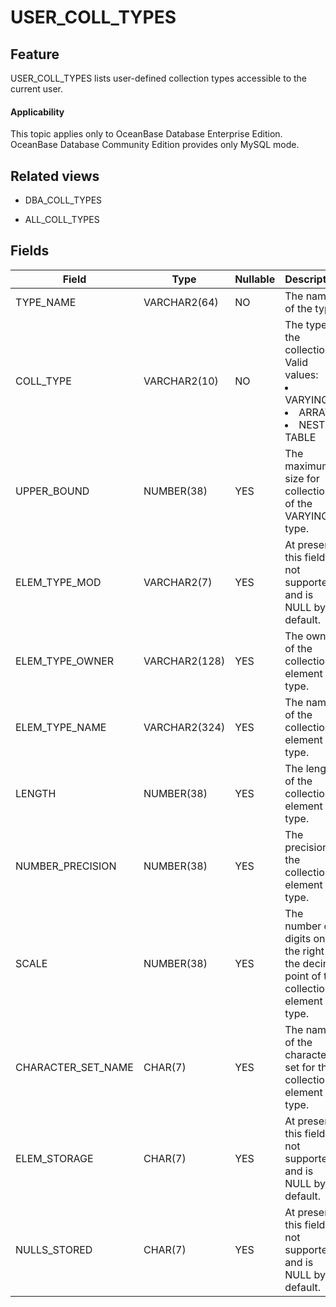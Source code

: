 USER_COLL_TYPES
====================================

Feature
-----------

USER_COLL_TYPES lists user-defined collection types accessible to the current user.

<main id="notice" >
    <h4>Applicability</h4>
    <p>This topic applies only to OceanBase Database Enterprise Edition. OceanBase Database Community Edition provides only MySQL mode. </p>
  </main>

Related views
-------------

* DBA_COLL_TYPES

* ALL_COLL_TYPES

Fields
-------------

| **Field** | **Type** | **Nullable** | **Description** |
|--------------------|---------------|----------------|-----------------------------------------------------------------------------------------------------------------------------------------------------------------------------------|
| TYPE_NAME | VARCHAR2(64) | NO | The name of the type. |
| COLL_TYPE | VARCHAR2(10) | NO | The type of the collection. Valid values: <li> VARYING   <li> ARRAY   <li> NESTED TABLE |
| UPPER_BOUND | NUMBER(38) | YES | The maximum size for collections of the VARYING type. |
| ELEM_TYPE_MOD | VARCHAR2(7) | YES | At present, this field is not supported and is NULL by default. |
| ELEM_TYPE_OWNER | VARCHAR2(128) | YES | The owner of the collection element type. |
| ELEM_TYPE_NAME | VARCHAR2(324) | YES | The name of the collection element type. |
| LENGTH | NUMBER(38) | YES | The length of the collection element type. |
| NUMBER_PRECISION | NUMBER(38) | YES | The precision of the collection element type. |
| SCALE | NUMBER(38) | YES | The number of digits on the right of the decimal point of the collection element type. |
| CHARACTER_SET_NAME | CHAR(7) | YES | The name of the character set for the collection element type. |
| ELEM_STORAGE | CHAR(7) | YES | At present, this field is not supported and is NULL by default. |
| NULLS_STORED | CHAR(7) | YES | At present, this field is not supported and is NULL by default. |
